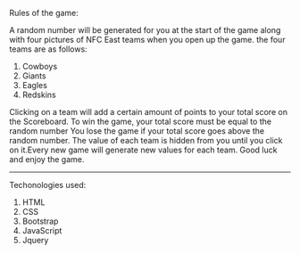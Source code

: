 
Rules of the game: 

A random number will be generated for you at the start of the game along with four pictures of NFC East teams when you open up the game. 
the four teams are as follows: 

1. Cowboys
2. Giants
3. Eagles
4. Redskins

Clicking on a team will add a certain amount of points to your total score on the Scoreboard. To win the game, your total score must be equal to the random number You lose the game if your total score goes above the random number. The value of each team is hidden from you until you click on it.Every new game will generate new values for each team. Good luck and enjoy the game. 

_______________________________________________________________________________________________________________________________________

Techonologies used: 
1. HTML 
2. CSS
3. Bootstrap
4. JavaScript 
5. Jquery 
